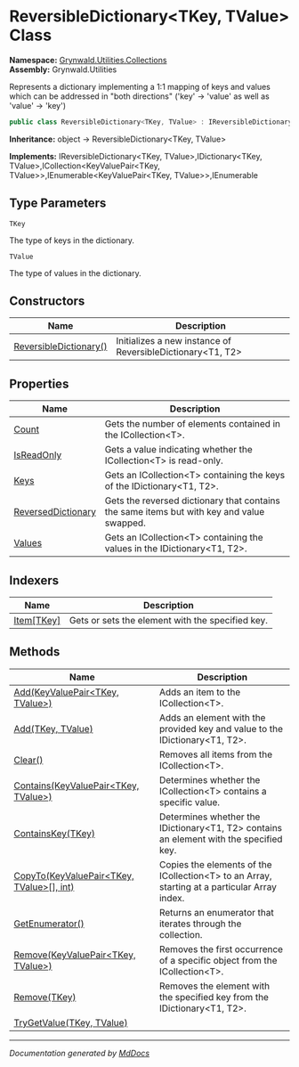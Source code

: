 ﻿<!--  
  <auto-generated>   
    The contents of this file were generated by a tool.  
    Changes to this file may be list if the file is regenerated  
  </auto-generated>   
-->

# ReversibleDictionary\<TKey, TValue\> Class

**Namespace:** [Grynwald.Utilities.Collections](../index.md)  
**Assembly:** Grynwald.Utilities

Represents a dictionary implementing a 1:1 mapping of keys and values which can be addressed in "both directions" ('key' \-\> 'value' as well as 'value' \-\> 'key')

```csharp
public class ReversibleDictionary<TKey, TValue> : IReversibleDictionary<TKey, TValue>, IDictionary<TKey, TValue>, ICollection<KeyValuePair<TKey, TValue>>, IEnumerable<KeyValuePair<TKey, TValue>>, IEnumerable
```

**Inheritance:** object → ReversibleDictionary\<TKey, TValue\>

**Implements:** IReversibleDictionary\<TKey, TValue\>,IDictionary\<TKey, TValue\>,ICollection\<KeyValuePair\<TKey, TValue\>\>,IEnumerable\<KeyValuePair\<TKey, TValue\>\>,IEnumerable

## Type Parameters

`TKey`

The type of keys in the dictionary.

`TValue`

The type of values in the dictionary.

## Constructors

| Name                                            | Description                                                  |
| ----------------------------------------------- | ------------------------------------------------------------ |
| [ReversibleDictionary()](constructors/index.md) | Initializes a new instance of ReversibleDictionary\<T1, T2\> |

## Properties

| Name                                                   | Description                                                                               |
| ------------------------------------------------------ | ----------------------------------------------------------------------------------------- |
| [Count](properties/Count.md)                           | Gets the number of elements contained in the ICollection\<T\>.                            |
| [IsReadOnly](properties/IsReadOnly.md)                 | Gets a value indicating whether the ICollection\<T\> is read\-only.                       |
| [Keys](properties/Keys.md)                             | Gets an ICollection\<T\> containing the keys of the IDictionary\<T1, T2\>.                |
| [ReversedDictionary](properties/ReversedDictionary.md) | Gets the reversed dictionary that contains the same items but with key and value swapped. |
| [Values](properties/Values.md)                         | Gets an ICollection\<T\> containing the values in the IDictionary\<T1, T2\>.              |

## Indexers

| Name                             | Description                                      |
| -------------------------------- | ------------------------------------------------ |
| [Item\[TKey\]](indexers/Item.md) | Gets or sets the element with the specified key. |

## Methods

| Name                                                                                    | Description                                                                                    |
| --------------------------------------------------------------------------------------- | ---------------------------------------------------------------------------------------------- |
| [Add(KeyValuePair\<TKey, TValue\>)](methods/Add.md#addkeyvaluepairtkey-tvalue)          | Adds an item to the ICollection\<T\>.                                                          |
| [Add(TKey, TValue)](methods/Add.md#addtkey-tvalue)                                      | Adds an element with the provided key and value to the IDictionary\<T1, T2\>.                  |
| [Clear()](methods/Clear.md)                                                             | Removes all items from the ICollection\<T\>.                                                   |
| [Contains(KeyValuePair\<TKey, TValue\>)](methods/Contains.md)                           | Determines whether the ICollection\<T\> contains a specific value.                             |
| [ContainsKey(TKey)](methods/ContainsKey.md)                                             | Determines whether the IDictionary\<T1, T2\> contains an element with the specified key.       |
| [CopyTo(KeyValuePair\<TKey, TValue\>\[\], int)](methods/CopyTo.md)                      | Copies the elements of the ICollection\<T\> to an Array, starting at a particular Array index. |
| [GetEnumerator()](methods/GetEnumerator.md)                                             | Returns an enumerator that iterates through the collection.                                    |
| [Remove(KeyValuePair\<TKey, TValue\>)](methods/Remove.md#removekeyvaluepairtkey-tvalue) | Removes the first occurrence of a specific object from the ICollection\<T\>.                   |
| [Remove(TKey)](methods/Remove.md#removetkey)                                            | Removes the element with the specified key from the IDictionary\<T1, T2\>.                     |
| [TryGetValue(TKey, TValue)](methods/TryGetValue.md)                                     |                                                                                                |

___

*Documentation generated by [MdDocs](https://github.com/ap0llo/mddocs)*
